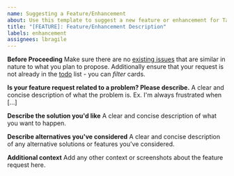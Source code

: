 ```yaml
---
name: Suggesting a Feature/Enhancement
about: Use this template to suggest a new feature or enhancement for TabMerger.
title: "[FEATURE]: Feature/Enhancement Description"
labels: enhancement
assignees: lbragile
---
```


**Before Proceeding**
Make sure there are no [existing issues](https://github.com/lbragile/TabMerger/labels/enhancement) that are similar in nature to what you plan to propose. Additionally ensure that your request is not already in the [todo](https://github.com/lbragile/TabMerger/projects/1) list - you can *filter* cards.

**Is your feature request related to a problem? Please describe.**
A clear and concise description of what the problem is. Ex. I'm always frustrated when [...]

**Describe the solution you'd like**
A clear and concise description of what you want to happen.

**Describe alternatives you've considered**
A clear and concise description of any alternative solutions or features you've considered.

**Additional context**
Add any other context or screenshots about the feature request here.
